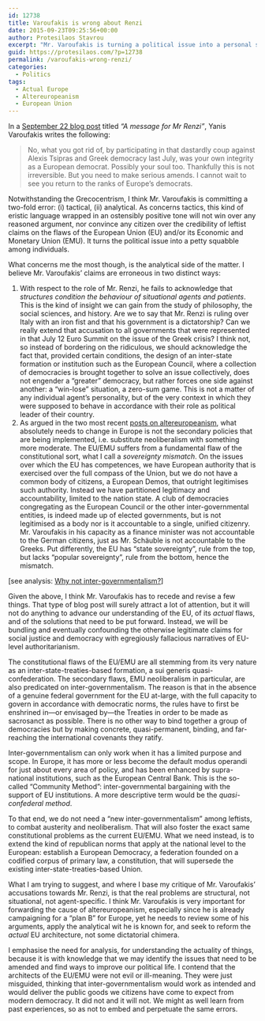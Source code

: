 ```yaml
---
id: 12738
title: Varoufakis is wrong about Renzi
date: 2015-09-23T09:25:56+00:00
author: Protesilaos Stavrou
excerpt: "Mr. Varoufakis is turning a political issue into a personal squabble. He thus fails to make a proper analysis of the case. The EU's flaws are structural and primarily constitutional. They derive from inter-governmentalism and will only be addressed by the establishment of a European Democracy. Accusing individual leaders or the EU as a whole for dictatorial practices is analytically incorrect and tactically misguided, as it does not advance our understanding of the issue nor does it provide a solid foundation for a genuine alternative."
guid: https://protesilaos.com/?p=12738
permalink: /varoufakis-wrong-renzi/
categories:
  - Politics
tags:
  - Actual Europe
  - Altereuropeanism
  - European Union
---
```

In a <a href="http://yanisvaroufakis.eu/2015/09/22/a-message-for-mr-rentzi/" target="_blank">September 22 blog post</a> titled _&#8220;A message for Mr Renzi&#8221;_, Yanis Varoufakis writes the following:

> No, what you got rid of, by participating in that dastardly coup against Alexis Tsipras and Greek democracy last July, was your own integrity as a European democrat. Possibly your soul too. Thankfully this is not irreversible. But you need to make serious amends. I cannot wait to see you return to the ranks of Europe’s democrats.

Notwithstanding the Grecocentrism, I think Mr. Varoufakis is committing a two-fold error: (i) tactical, (ii) analytical. As concerns tactics, this kind of eristic language wrapped in an ostensibly positive tone will not win over any reasoned argument, nor convince any citizen over the credibility of leftist claims on the flaws of the European Union (EU) and/or its Economic and Monetary Union (EMU). It turns the political issue into a petty squabble among individuals.

What concerns me the most though, is the analytical side of the matter. I believe Mr. Varoufakis&#8217; claims are erroneous in two distinct ways:

  1. With respect to the role of Mr. Renzi, he fails to acknowledge that _structures condition the behaviour of situational agents and patients_. This is the kind of insight we can gain from the study of philosophy, the social sciences, and history. Are we to say that Mr. Renzi is ruling over Italy with an iron fist and that his government is a dictatorship? Can we really extend that accusation to all governments that were represented in that July 12 Euro Summit on the issue of the Greek crisis? I think not, so instead of bordering on the ridiculous, we should acknowledge the fact that, provided certain conditions, the design of an inter-state formation or institution such as the European Council, where a collection of democracies is brought together to solve an issue collectively, does not engender a &#8220;greater&#8221; democracy, but rather forces one side against another: a &#8220;win-lose&#8221; situation, a zero-sum game. This is not a matter of any individual agent&#8217;s personality, but of the very context in which they were supposed to behave in accordance with their role as political leader of their country.
  2. As argued in the two most recent [posts on altereuropeanism](https://protesilaos.com/tag/altereuropeanism/), what absolutely needs to change in Europe is not the secondary policies that are being implemented, i.e. substitute neoliberalism with something more moderate. The EU/EMU suffers from a fundamental flaw of the constitutional sort, what I call a _sovereignty mismatch_. On the issues over which the EU has competences, we have European authority that is exercised over the full compass of the Union, but we do not have a common body of citizens, a European Demos, that outright legitimises such authority. Instead we have partitioned legitimacy and accountability, limited to the nation state. A club of democracies congregating as the European Council or the other inter-governmental entities, is indeed made up of elected governments, but is not legitimised as a body nor is it accountable to a single, unified citizenry. Mr. Varoufakis in his capacity as a finance minister was not accountable to the German citizens, just as Mr. Schäuble is not accountable to the Greeks. Put differently, the EU has &#8220;state sovereignty&#8221;, rule from the top, but lacks &#8220;popular sovereignty&#8221;, rule from the bottom, hence the mismatch.

[see analysis: [Why not inter-governmentalism?](https://protesilaos.com/why-inter-governmentalism/)]

Given the above, I think Mr. Varoufakis has to recede and revise a few things. That type of blog post will surely attract a lot of attention, but it will not do anything to advance our understanding of the EU, of its _actual_ flaws, and of the solutions that need to be put forward. Instead, we will be bundling and eventually confounding the otherwise legitimate claims for social justice and democracy with egregiously fallacious narratives of EU-level authoritarianism.

The constitutional flaws of the EU/EMU are all stemming from its very nature as an inter-state-treaties-based formation, a sui generis quasi-confederation. The secondary flaws, EMU neoliberalism in particular, are also predicated on inter-governmentalism. The reason is that in the absence of a genuine federal government for the EU at-large, with the full capacity to govern in accordance with democratic norms, the rules have to first be enshrined in—or envisaged by—the Treaties in order to be made as sacrosanct as possible. There is no other way to bind together a group of democracies but by making concrete, quasi-permanent, binding, and far-reaching the international covenants they ratify.

Inter-governmentalism can only work when it has a limited purpose and scope. In Europe, it has more or less become the default modus operandi for just about every area of policy, and has been enhanced by supra-national institutions, such as the European Central Bank. This is the so-called &#8220;Community Method&#8221;: inter-governmental bargaining with the support of EU institutions. A more descriptive term would be the _quasi-confederal method_.

To that end, we do not need a &#8220;new inter-governmentalism&#8221; among leftists, to combat austerity and neoliberalism. That will also foster the exact same constitutional problems as the current EU/EMU. What we need instead, is to extend the kind of republican norms that apply at the national level to the European: establish a European Democracy, a federation founded on a codified corpus of primary law, a constitution, that will supersede the existing inter-state-treaties-based Union.

What I am trying to suggest, and where I base my critique of Mr. Varoufakis&#8217; accusations towards Mr. Renzi, is that the real problems are structural, not situational, not agent-specific. I think Mr. Varoufakis is very important for forwarding the cause of altereuropeanism, especially since he is already campaigning for a &#8220;plan B&#8221; for Europe, yet he needs to review some of his arguments, apply the analytical wit he is known for, and seek to reform the _actual_ EU architecture, not some dictatorial chimera.

I emphasise the need for analysis, for understanding the actuality of things, because it is with knowledge that we may identify the issues that need to be amended and find ways to improve our political life. I contend that the architects of the EU/EMU were not evil or ill-meaning. They were just misguided, thinking that inter-governmentalism would work as intended and would deliver the public goods we citizens have come to expect from modern democracy. It did not and it will not. We might as well learn from past experiences, so as not to embed and perpetuate the same errors.